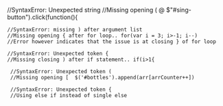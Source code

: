 
     
//SyntaxError: Unexpected string
    //Missing opening (  @  $"#sing-button").click(function(){

    //SyntaxError: missing ) after argument list
    //Missing opening { after for loop.. for(var i = 3; i>-1; i--) 
    //Error however indicates that the issue is at closing } of for loop

    //SyntaxError: Unexpected token {
    //Missing closing ) after if statement.. if(i>1{

     //SyntaxError: Unexpected token (
     //Missing opening [  $('#bottles').append(arr[arrCounter++]) 

     //SyntaxError: Unexpected token {
     //Using else if instead of single else
